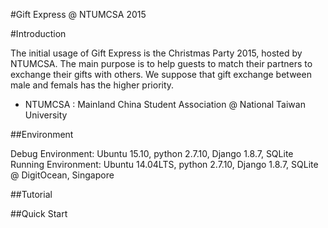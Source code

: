 #Gift Express @ NTUMCSA 2015

#Introduction

The initial usage of Gift Express is the Christmas Party 2015, hosted by NTUMCSA.
The main purpose is to help guests to match their partners to exchange their gifts with others.
We suppose that gift exchange between male and femals has the higher priority.
* NTUMCSA : Mainland China Student Association @ National Taiwan University

##Environment

Debug Environment: Ubuntu 15.10, python 2.7.10, Django 1.8.7, SQLite
Running Environment: Ubuntu 14.04LTS, python 2.7.10, Django 1.8.7, SQLite @ DigitOcean, Singapore

##Tutorial

##Quick Start